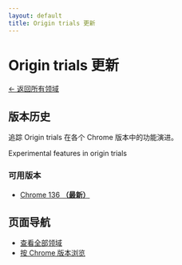 ```yaml
---
layout: default
title: Origin trials 更新
---
```


# Origin trials 更新

[← 返回所有领域](../index-zh.html)

## 版本历史

追踪 Origin trials 在各个 Chrome 版本中的功能演进。

Experimental features in origin trials

### 可用版本

- [Chrome 136 **（最新）**](./chrome-136-zh.html)

## 页面导航

- [查看全部领域](../index-zh.html)
- [按 Chrome 版本浏览](../../versions/index-zh.html)
